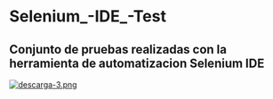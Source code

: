 # Selenium_-IDE_-Test
## Conjunto de pruebas realizadas con la herramienta de automatizacion Selenium IDE
[![descarga-3.png](https://i.postimg.cc/CKGZ3PvZ/descarga-3.png)](https://postimg.cc/TyPYm9vG)
